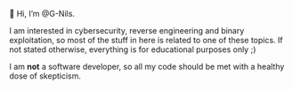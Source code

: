 👋 Hi, I’m @G-Nils.

I am interested in cybersecurity, reverse engineering and binary exploitation, so most of the stuff in here is related to one of these topics. 
If not stated otherwise, everything is for educational purposes only ;)

I am **not** a software developer, so all my code should be met with a healthy dose of skepticism.
